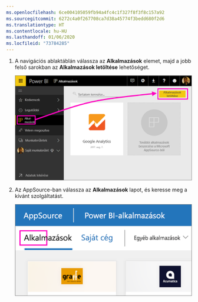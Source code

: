 ```yaml
---
ms.openlocfilehash: 6ce004105059fb94a4fc4c1f327f8f3f8c157a92
ms.sourcegitcommit: 6272c4a0f267708ca7d38a45774f3bedd680f2d6
ms.translationtype: HT
ms.contentlocale: hu-HU
ms.lasthandoff: 01/06/2020
ms.locfileid: "73784285"
---
```

1. A navigációs ablaktáblán válassza az **Alkalmazások** elemet, majd a jobb felső sarokban az **Alkalmazások letöltése** lehetőséget.
   
     ![Az Alkalmazások letöltése ikon](./media/powerbi-service-apps-get-more-apps/power-bi-service-apps-get-apps-1-app-line.png)
2. Az AppSource-ban válassza az **Alkalmazások** lapot, és keresse meg a kívánt szolgáltatást.
   
    ![Az Alkalmazások lap az AppSource-ban](./media/powerbi-service-apps-get-more-apps/power-bi-appsource-apps.png)

